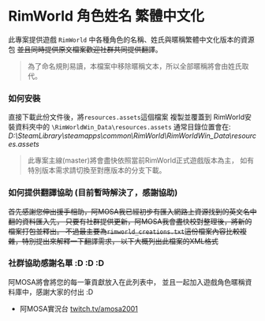 # RimWorld 角色姓名 繁體中文化
此專案提供遊戲 `RimWorld` 中各種角色的名稱、姓氏與暱稱繁體中文化版本的資源包
<del>並且同時提供原文檔案歡迎社群共同提供翻譯</del>。
>為了命名規則易讀，本檔案中移除暱稱文本，所以全部暱稱將會由姓氏取代。

### 如何安裝
直接下載此份文件後，將`resources.assets`這個檔案 複製並覆蓋到 
RimWorld安裝資料夾中的 `\RimWorldWin_Data\resources.assets` 
通常目錄位置會在: 
*D:\SteamLibrary\steamapps\common\RimWorld\RimWorldWin_Data\resources.assets*

>此專案主線(master)將會盡快依照當前RimWorld正式遊戲版本為主，
如有特別版本需求請切換至對應版本的分支下載。

### 如何提供翻譯協助 (目前暫時解決了，感謝協助)
<del>首先感謝您伸出援手相助，阿MOSA我已經初步有匯入網路上資源找到的英文名中翻的資料匯入先，
只要有社群提供更新，阿MOSA我會盡快校對整理後，將新的檔案打包並釋出。
不過最主要為`rimworld_creations.txt`這份檔案內容比較複雜，特別提出來解釋一下翻譯需求，
以下大概列出此檔案的XML格式</del>

### 社群協助感謝名單 :D :D :D 
阿MOSA將會將您的每一筆貢獻放入在此列表中，
並且一起加入遊戲角色暱稱資料庫中，感謝大家的付出 :D

- 阿MOSA實況台 [twitch.tv/amosa2001](https://twitch.tv/amosa2001)
